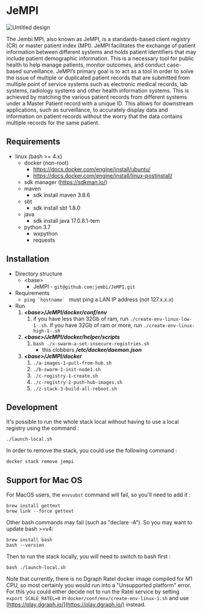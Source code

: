 # JeMPI

![Untitled design](https://user-images.githubusercontent.com/41700488/158391814-b78219dc-0359-4024-b7bd-2dec792b5b15.png)

The Jembi MPI, also known as JeMPI, is a standards-based client registry (CR) or master patient index (MPI). JeMPI facilitates the exchange of patient information between different systems and holds patient identifiers that may include patient demographic information. This is a necessary tool for public health to help manage patients, monitor outcomes, and conduct case-based surveillance. JeMPI’s primary goal is to act as a tool in order to solve the issue of multiple or duplicated patient records that are submitted from multiple point of service systems such as electronic medical records, lab systems, radiology systems and other health information systems. This is achieved by matching the various patient records from different systems under a Master Patient record with a unique ID. This allows for downstream applications, such as surveillance, to accurately display data and information on patient records without the worry that the data contains multiple records for the same patient.

## Requirements
- linux (bash >= 4.x)
  - docker (non-root)
    - https://docs.docker.com/engine/install/ubuntu/
    - https://docs.docker.com/engine/install/linux-postinstall/
  - sdk manager (https://sdkman.io/)
  - maven
    - sdk install maven 3.8.6
  - sbt
    - sdk install sbt 1.8.0
  - java
    - sdk install java 17.0.8.1-tem
  - python 3.7
    - wxpython
    - requests

## Installation
- Directory structure
  - \<base>
    - JeMPI           - ```git@github.com:jembi/JeMPI.git```
- Requirements
  - ```ping `hostname` ``` must ping a LAN IP address (not 127.x.x.x) 
- Run
  1. **_\<base>/JeMPI/docker/conf/env_**
     1. if you have less than 32Gb of ram, run ```./create-env-linux-low-1-.sh```. If you have 32Gb of ram or more, run ```./create-env-linux-high-1-.sh``` 
  2. **_\<base>/JeMPI/docker/helper/scripts_**
     1. ```bash ./x-swarm-a-set-insecure-registries.sh```
        - this clobbers **_/etc/docker/daemon.json_**   
  3. **_\<base>/JeMPI/docker_**
     1. ```./a-images-1-pull-from-hub.sh```
     2. ```./b-swarm-1-init-node1.sh```
     3. ```./c-registry-1-create.sh```
     4. ```./c-registry-2-push-hub-images.sh```
     5. ```./z-stack-3-build-all-reboot.sh```

## Development
It's possible to run the whole stack local without having to use a local registry using the command : 
```
./launch-local.sh
```
In order to remove the stack, you could use the following command :
```
docker stack remove jempi
```

## Support for Mac OS

For MacOS users, the `envsubst` command will fail, so you'll need to add it  :
```
brew install gettext
brew link --force gettext 
```

Other bash commands may fail (such as "declare -A"). So you may want to update bash >=v4:
```
brew install bash
bash --version
``` 

Then to run the stack locally, you will need to switch to bash first :
```
bash ./launch-local.sh
```

Note that currently, there is no Dgraph Ratel docker image compiled for M1 CPU, so most certainly you would run into a "Unsupported platform" error. For this you could either decide not to run the Ratel service by setting `export SCALE_RATEL=0` in `docker/conf/env/create-env-linux-1.sh` and use [https://play.dgraph.io/](https://play.dgraph.io/) instead.

